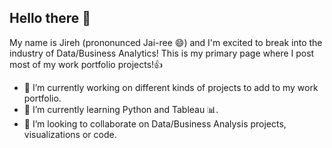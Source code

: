 ## Hello there 👋

My name is Jireh (prononunced Jai-ree 😄) and I'm excited to break into the industry of Data/Business Analytics! This is my primary page where I post most of my work portfolio projects!👍

- 🔭 I’m currently working on different kinds of projects to add to my work portfolio.
- 🐍 I’m currently learning Python and Tableau 📊.
- 🥇 I’m looking to collaborate on Data/Business Analysis projects, visualizations or code.
<!--
**JirehHorton/jirehhorton** is a ✨ _special_ ✨ repository because its `README.md` (this file) appears on your GitHub profile.

Here are some ideas to get you started:

- 🔭 I’m currently working on ...
- 🌱 I’m currently learning ...
- 👯 I’m looking to collaborate on ...
- 🤔 I’m looking for help with ...
- 💬 Ask me about ...
- 📫 How to reach me: ...
- 😄 Pronouns: ...
- ⚡ Fun fact: ...
-->
